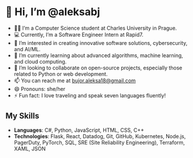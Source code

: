 # 👋 Hi, I’m @aleksabj

- 👩‍🎓 I’m a Computer Science student at Charles University in Prague.
- 💻 Currently, I’m a Software Engineer Intern at Rapid7.
- 👀 I’m interested in creating innovative software solutions, cybersecurity, and AI/ML.
- 🌱 I’m currently learning about advanced algorithms, machine learning, and cloud computing.
- 💞️ I’m looking to collaborate on open-source projects, especially those related to Python or web development.
- 📫 You can reach me at [bujor.aleksa18@gmail.com](mailto:bujor.aleksa18@gmail.com)
- 😄 Pronouns: she/her
- ⚡ Fun fact: I love traveling and speak seven languages fluently!

## My Skills
- **Languages**: C#, Python, JavaScript, HTML, CSS, C++
- **Technologies**: Flask, React, Datadog, Git, GitHub, Kubernetes, Node.js, PagerDuty, PyTorch, SQL, SRE (Site Reliability Engineering), Terraform, XAML, JSON

<!---
aleksabj/aleksabj is a ✨ special ✨ repository because its `README.md` (this file) appears on your GitHub profile.
You can click the Preview link to take a look at your changes.
--->
